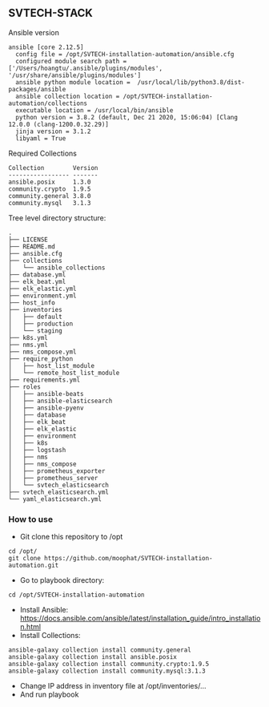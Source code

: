 ## SVTECH-STACK
<p>
  
Ansible version
```
ansible [core 2.12.5]
  config file = /opt/SVTECH-installation-automation/ansible.cfg
  configured module search path = ['/Users/hoangtu/.ansible/plugins/modules', '/usr/share/ansible/plugins/modules']
  ansible python module location =  /usr/local/lib/python3.8/dist-packages/ansible
  ansible collection location = /opt/SVTECH-installation-automation/collections
  executable location = /usr/local/bin/ansible
  python version = 3.8.2 (default, Dec 21 2020, 15:06:04) [Clang 12.0.0 (clang-1200.0.32.29)]
  jinja version = 3.1.2
  libyaml = True
```

Required Collections
```
Collection        Version
----------------- -------
ansible.posix     1.3.0
community.crypto  1.9.5
community.general 3.8.0
community.mysql   3.1.3
```

Tree level directory structure:
```
.
├── LICENSE
├── README.md
├── ansible.cfg
├── collections
│   └── ansible_collections
├── database.yml
├── elk_beat.yml
├── elk_elastic.yml
├── environment.yml
├── host_info
├── inventories
│   ├── default
│   ├── production
│   └── staging
├── k8s.yml
├── nms.yml
├── nms_compose.yml
├── require_python
│   ├── host_list_module
│   └── remote_host_list_module
├── requirements.yml
├── roles
│   ├── ansible-beats
│   ├── ansible-elasticsearch
│   ├── ansible-pyenv
│   ├── database
│   ├── elk_beat
│   ├── elk_elastic
│   ├── environment
│   ├── k8s
│   ├── logstash
│   ├── nms
│   ├── nms_compose
│   ├── prometheus_exporter
│   ├── prometheus_server
│   └── svtech_elasticsearch
├── svtech_elasticsearch.yml
└── yaml_elasticsearch.yml
```

### How to use
- Git clone this repository to /opt
```
cd /opt/
git clone https://github.com/moophat/SVTECH-installation-automation.git
```
- Go to playbook directory:
```
cd /opt/SVTECH-installation-automation
```
- Install Ansible: https://docs.ansible.com/ansible/latest/installation_guide/intro_installation.html
- Install Collections:
```
ansible-galaxy collection install community.general
ansible-galaxy collection install ansible.posix
ansible-galaxy collection install community.crypto:1.9.5
ansible-galaxy collection install community.mysql:3.1.3
```
- Change IP address in inventory file at /opt/inventories/...
- And run playbook
</p>
